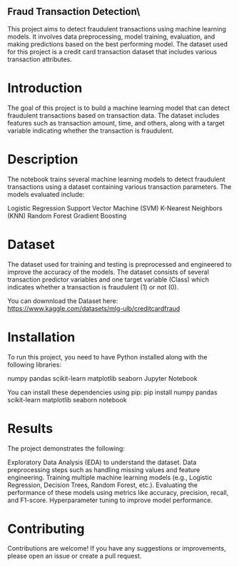 ## Fraud Transaction Detection\

This project aims to detect fraudulent transactions using machine learning models. It involves data preprocessing, model training, evaluation, and making predictions based on the best performing model. The dataset used for this project is a credit card transaction dataset that includes various transaction attributes.

# Introduction

The goal of this project is to build a machine learning model that can detect fraudulent transactions based on transaction data. The dataset includes features such as transaction amount, time, and others, along with a target variable indicating whether the transaction is fraudulent.

# Description

The notebook trains several machine learning models to detect fraudulent transactions using a dataset containing various transaction parameters. The models evaluated include:

Logistic Regression
Support Vector Machine (SVM)
K-Nearest Neighbors (KNN)
Random Forest
Gradient Boosting

# Dataset

The dataset used for training and testing is preprocessed and engineered to improve the accuracy of the models. The dataset consists of several transaction predictor variables and one target variable (Class) which indicates whether a transaction is fraudulent (1) or not (0).

You can downnload the Dataset here: https://www.kaggle.com/datasets/mlg-ulb/creditcardfraud

# Installation

To run this project, you need to have Python installed along with the following libraries:

numpy
pandas
scikit-learn
matplotlib
seaborn
Jupyter Notebook

You can install these dependencies using pip: pip install numpy pandas scikit-learn matplotlib seaborn notebook

# Results

The project demonstrates the following:

Exploratory Data Analysis (EDA) to understand the dataset.
Data preprocessing steps such as handling missing values and feature engineering.
Training multiple machine learning models (e.g., Logistic Regression, Decision Trees, Random Forest, etc.).
Evaluating the performance of these models using metrics like accuracy, precision, recall, and F1-score.
Hyperparameter tuning to improve model performance.

# Contributing

Contributions are welcome! If you have any suggestions or improvements, please open an issue or create a pull request.
